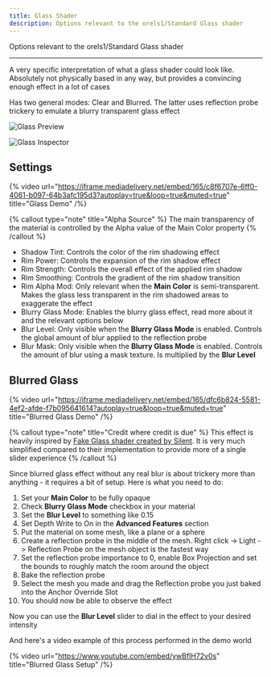 ```yaml
---
title: Glass Shader
description: Options relevant to the orels1/Standard Glass shader
---
```


Options relevant to the orels1/Standard Glass shader

---

A very specific interpretation of what a glass shader could look like. Absolutely not physically based in any way, but provides a convincing enough effect in a lot of cases

Has two general modes: Clear and Blurred. The latter uses reflection probe trickery to emulate a blurry transparent glass effect

![Glass Preview](/img/docs/orl-standard/glass/glass-demo.png "Glass Preview")

![Glass Inspector](/img/docs/orl-standard/glass/glass-inspector.png "Glass Inspector")

## Settings

{% video url="https://iframe.mediadelivery.net/embed/165/c8f6707e-6ff0-4061-b097-64b3afc195d3?autoplay=true&loop=true&muted=true" title="Glass Demo" /%}

{% callout type="note" title="Alpha Source" %}
The main transparency of the material is controlled by the Alpha value of the Main Color property
{% /callout %}

- Shadow Tint: Controls the color of the rim shadowing effect
- Rim Power: Controls the expansion of the rim shadow effect
- Rim Strength: Controls the overall effect of the applied rim shadow
- Rim Smoothing: Controls the gradient of the rim shadow transition
- Rim Alpha Mod: Only relevant when the **Main Color** is semi-transparent. Makes the glass less transparent in the rim shadowed areas to exaggerate the effect
- Blurry Glass Mode: Enables the blurry glass effect, read more about it and the relevant options below
- Blur Level: Only visible when the **Blurry Glass Mode** is enabled. Controls the global amount of blur applied to the reflection probe
- Blur Mask: Only visible when the **Blurry Glass Mode** is enabled. Controls the amount of blur using a mask texture. Is multiplied by the **Blur Level**

## Blurred Glass

{% video url="https://iframe.mediadelivery.net/embed/165/dfc6b824-5581-4ef2-afde-f7b095641614?autoplay=true&loop=true&muted=true" title="Blurred Glass Demo" /%}

{% callout type="note" title="Credit where credit is due" %}
This effect is heavily inspired by [Fake Glass shader created by Silent](https://gitlab.com/s-ilent/fake-glass). It is very much simplified compared to their implementation to provide more of a single slider experience
{% /callout %}

Since blurred glass effect without any real blur is about trickery more than anything - it requires a bit of setup. Here is what you need to do:

1. Set your **Main Color** to be fully opaque
1. Check **Blurry Glass Mode** checkbox in your material
1. Set the **Blur Level** to something like 0.15
1. Set Depth Write to On in the **Advanced Features** section
1. Put the material on some mesh, like a plane or a sphere
1. Create a reflection probe in the middle of the mesh. Right click -> Light -> Reflection Probe on the mesh object is the fastest way
1. Set the reflection probe importance to 0, enable Box Projection and set the bounds to roughly match the room around the object
1. Bake the reflection probe
1. Select the mesh you made and drag the Reflection probe you just baked into the Anchor Override Slot
1. You should now be able to observe the effect

Now you can use the **Blur Level** slider to dial in the effect to your desired intensity

And here's a video example of this process performed in the demo world

{% video url="https://www.youtube.com/embed/ywBflH72v0s" title="Blurred Glass Setup" /%}